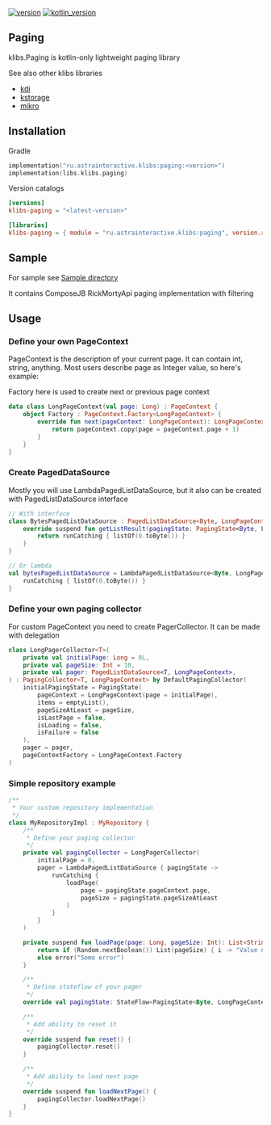 [![version](https://img.shields.io/maven-central/v/ru.astrainteractive.klibs/paging?style=flat-square)](https://github.com/makeevrserg/klibs.paging)
[![kotlin_version](https://img.shields.io/badge/kotlin-1.9.0-blueviolet?style=flat-square)](https://github.com/makeevrserg/klibs.paging)

## Paging

klibs.Paging is kotlin-only lightweight paging library

See also other klibs libraries

- [kdi](https://github.com/makeevrserg/klibs.kdi)
- [kstorage](https://github.com/makeevrserg/klibs.kstorage)
- [mikro](https://github.com/makeevrserg/klibs.mikro)

## Installation

Gradle

```kotlin
implementation("ru.astrainteractive.klibs:paging:<version>")
implementation(libs.klibs.paging)
```

Version catalogs

```toml
[versions]
klibs-paging = "<latest-version>"

[libraries]
klibs-paging = { module = "ru.astrainteractive.klibs:paging", version.ref = "klibs-paging" }
```

## Sample

For sample see [Sample directory](./sample)

It contains ComposeJB RickMortyApi paging implementation with filtering

## Usage

### Define your own PageContext

PageContext is the description of your current page. It can contain int, string, anything.
Most users describe page as Integer value, so here's example:

Factory here is used to create next or previous page context

```kotlin
data class LongPageContext(val page: Long) : PageContext {
    object Factory : PageContext.Factory<LongPageContext> {
        override fun next(pageContext: LongPageContext): LongPageContext {
            return pageContext.copy(page = pageContext.page + 1)
        }
    }
}
```

### Create PagedDataSource

Mostly you will use LambdaPagedListDataSource, but it also can be created with PagedListDataSource interface

```kotlin
// With interface
class BytesPagedListDataSource : PagedListDataSource<Byte, LongPageContext> {
    override suspend fun getListResult(pagingState: PagingState<Byte, LongPageContext>): Result<List<Byte>> {
        return runCatching { listOf(0.toByte()) }
    }
}

// Or lambda
val bytesPagedListDataSource = LambdaPagedListDataSource<Byte, LongPageContext> {
    runCatching { listOf(0.toByte()) }
}
```

### Define your own paging collector

For custom PageContext you need to create PagerCollector. It can be made with delegation

```kotlin
class LongPagerCollector<T>(
    private val initialPage: Long = 0L,
    private val pageSize: Int = 10,
    private val pager: PagedListDataSource<T, LongPageContext>,
) : PagingCollector<T, LongPageContext> by DefaultPagingCollector(
    initialPagingState = PagingState(
        pageContext = LongPageContext(page = initialPage),
        items = emptyList(),
        pageSizeAtLeast = pageSize,
        isLastPage = false,
        isLoading = false,
        isFailure = false
    ),
    pager = pager,
    pageContextFactory = LongPageContext.Factory
)
```

### Simple repository example

```kotlin
/**
 * Your custom repository implementation
 */
class MyRepositoryImpl : MyRepository {
    /**
     * Define your paging collector
     */
    private val pagingCollector = LongPagerCollector(
        initialPage = 0,
        pager = LambdaPagedListDataSource { pagingState ->
            runCatching {
                loadPage(
                    page = pagingState.pageContext.page,
                    pageSize = pagingState.pageSizeAtLeast
                )
            }
        }
    )

    private suspend fun loadPage(page: Long, pageSize: Int): List<String> {
        return if (Random.nextBoolean()) List(pageSize) { i -> "Value number ${pageSize * page} + $i" }
        else error("Some error")
    }

    /**
     * Define stateflow of your pager
     */
    override val pagingState: StateFlow<PagingState<Byte, LongPageContext>> = pagingCollector.state

    /**
     * Add ability to reset it
     */
    override suspend fun reset() {
        pagingCollector.reset()
    }

    /**
     * Add ability to load next page
     */
    override suspend fun loadNextPage() {
        pagingCollector.loadNextPage()
    }
}
```

